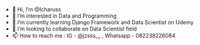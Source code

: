 - 👋 Hi, I’m @Icharuss
- 👀 I’m interested in Data and Programming
- 🌱 I’m currently learning Django Framework and Data Scientist on Udemy
- 💞️ I’m looking to collaborate on Data Scientist field
- 📫 How to reach me : IG - @jzsss__ , Whatsapp - 082238226084

<!---
Icharuss/Icharuss is a ✨ special ✨ repository because its `README.md` (this file) appears on your GitHub profile.
You can click the Preview link to take a look at your changes.
--->
